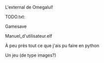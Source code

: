L'external de Omegalul!

TODO.txt:

Gamesave

Manuel_d'utilisateur.elf

À peu près tout ce que j'ais pu faire en python

Un jeu (de type images?)
